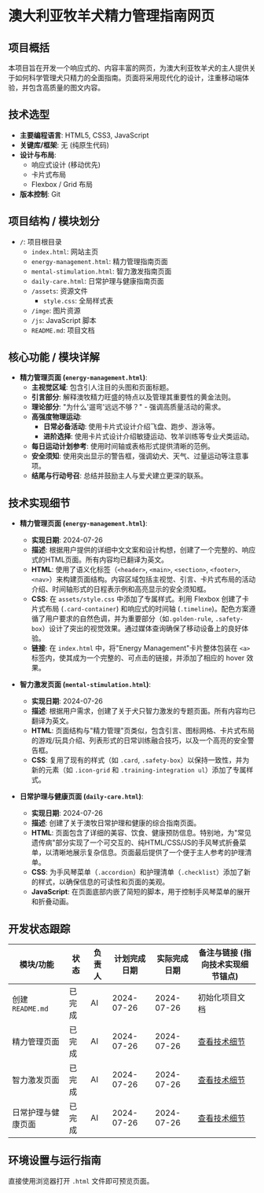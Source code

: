 # 澳大利亚牧羊犬精力管理指南网页

## 项目概括
本项目旨在开发一个响应式的、内容丰富的网页，为澳大利亚牧羊犬的主人提供关于如何科学管理犬只精力的全面指南。页面将采用现代化的设计，注重移动端体验，并包含高质量的图文内容。

## 技术选型
- **主要编程语言**: HTML5, CSS3, JavaScript
- **关键库/框架**: 无 (纯原生代码)
- **设计与布局**:
  - 响应式设计 (移动优先)
  - 卡片式布局
  - Flexbox / Grid 布局
- **版本控制**: Git

## 项目结构 / 模块划分
- `/`: 项目根目录
  - `index.html`: 网站主页
  - `energy-management.html`: 精力管理指南页面
  - `mental-stimulation.html`: 智力激发指南页面
  - `daily-care.html`: 日常护理与健康指南页面
  - `/assets`: 资源文件
    - `style.css`: 全局样式表
  - `/imge`: 图片资源
  - `/js`: JavaScript 脚本
  - `README.md`: 项目文档

## 核心功能 / 模块详解
- **精力管理页面 (`energy-management.html`)**:
  - **主视觉区域**: 包含引人注目的头图和页面标题。
  - **引言部分**: 解释澳牧精力旺盛的特点以及管理其重要性的黄金法则。
  - **理论部分**: "为什么'遛弯'远远不够？" - 强调高质量活动的需求。
  - **高强度物理运动**:
    - **日常必备活动**: 使用卡片式设计介绍飞盘、跑步、游泳等。
    - **进阶选择**: 使用卡片式设计介绍敏捷运动、牧羊训练等专业犬类运动。
  - **每日运动计划参考**: 使用时间轴或表格形式提供清晰的范例。
  - **安全须知**: 使用突出显示的警告框，强调幼犬、天气、过量运动等注意事项。
  - **结尾与行动号召**: 总结并鼓励主人与爱犬建立更深的联系。

## 技术实现细节
- **精力管理页面 (`energy-management.html`)**:
  - **实现日期**: 2024-07-26
  - **描述**: 根据用户提供的详细中文文案和设计构想，创建了一个完整的、响应式的HTML页面。所有内容均已翻译为英文。
  - **HTML**: 使用了语义化标签（`<header>`, `<main>`, `<section>`, `<footer>`, `<nav>`）来构建页面结构。内容区域包括主视觉、引言、卡片式布局的活动介绍、时间轴形式的日程表示例和高亮显示的安全须知框。
  - **CSS**: 在 `assets/style.css` 中添加了专属样式。利用 Flexbox 创建了卡片式布局 (`.card-container`) 和响应式的时间轴 (`.timeline`)。配色方案遵循了用户要求的自然色调，并为重要部分（如`.golden-rule`, `.safety-box`）设计了突出的视觉效果。通过媒体查询确保了移动设备上的良好体验。
  - **链接**: 在 `index.html` 中，将"Energy Management"卡片整体包装在 `<a>` 标签内，使其成为一个完整的、可点击的链接，并添加了相应的 hover 效果。

- **智力激发页面 (`mental-stimulation.html`)**:
  - **实现日期**: 2024-07-26
  - **描述**: 根据用户需求，创建了关于犬只智力激发的专题页面。所有内容均已翻译为英文。
  - **HTML**: 页面结构与"精力管理"页类似，包含引言、图标网格、卡片式布局的游戏/玩具介绍、列表形式的日常训练融合技巧，以及一个高亮的安全警告框。
  - **CSS**: 复用了现有的样式（如 `.card`, `.safety-box`）以保持一致性，并为新的元素（如 `.icon-grid` 和 `.training-integration ul`）添加了专属样式。

- **日常护理与健康页面 (`daily-care.html`)**:
  - **实现日期**: 2024-07-26
  - **描述**: 创建了关于澳牧日常护理和健康的综合指南页面。
  - **HTML**: 页面包含了详细的美容、饮食、健康预防信息。特别地，为"常见遗传病"部分实现了一个可交互的、纯HTML/CSS/JS的手风琴式折叠菜单，以清晰地展示复杂信息。页面最后提供了一个便于主人参考的护理清单。
  - **CSS**: 为手风琴菜单（`.accordion`）和护理清单（`.checklist`）添加了新的样式，以确保信息的可读性和页面的美观。
  - **JavaScript**: 在页面底部内嵌了简短的脚本，用于控制手风琴菜单的展开和折叠动画。

## 开发状态跟踪
| 模块/功能 | 状态 | 负责人 | 计划完成日期 | 实际完成日期 | 备注与链接 (指向技术实现细节锚点) |
|---|---|---|---|---|---|
| 创建 `README.md` | 已完成 | AI | 2024-07-26 | 2024-07-26 | 初始化项目文档 |
| 精力管理页面 | 已完成 | AI | 2024-07-26 | 2024-07-26 | [查看技术细节](#技术实现细节) |
| 智力激发页面 | 已完成 | AI | 2024-07-26 | 2024-07-26 | [查看技术细节](#技术实现细节) |
| 日常护理与健康页面 | 已完成 | AI | 2024-07-26 | 2024-07-26 | [查看技术细节](#技术实现细节) |

## 环境设置与运行指南
直接使用浏览器打开 `.html` 文件即可预览页面。 